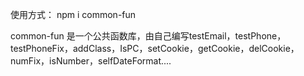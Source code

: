 使用方式： npm i common-fun

common-fun 是一个公共函数库，由自己编写testEmail，testPhone，testPhoneFix，addClass，IsPC，setCookie，getCookie，delCookie，numFix，isNumber，selfDateFormat....


 <!-- 发包的简易流程：

https://www.jianshu.com/p/ea64fd01679c

  错误集锦：

npm publish error: 403. You do not have permission to publish 'project name'：包同名

  使用方法指南：

1. 注册一个账号

   你有两种方式注册一个账号：

   去npm 网站注册或者使用npm adduser命令

2. 输入npm init 初始化一个项目，准备好自己的包文件

    name: 包名

    version: 包版本号

3. 注册完之后使用npm login 进行登陆 

4. 如果你以前使用过npm淘宝镜像的下载链接，这个时候要将下载链接设置回来 

    npm config set registry http://registry.npmjs.org 

5. 查看这个包的版本：

    npm view common-fun version	

6. 更新一个之前发布的包：https://blog.csdn.net/cvper/article/details/79051048

   npm version   <update_type>

   npm publish  -->
